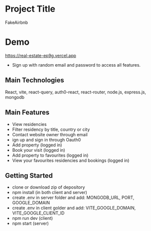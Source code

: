 # Project Title

FakeAirbnb

# Demo

https://real-estate-ep9g.vercel.app

- Sign up with random email and password to access all features.

## Main Technologies

React, vite, react-query, auth0-react, react-router, node.js, express.js, mongodb

## Main Features

- View residencies
- Filter residency by title, country or city
- Contact website owner through email
- ign up and sign in through Oauth0
- Add property (logged in)
- Book your visit (logged in)
- Add property to favourites (logged in)
- View your favourites residencies and bookings (logged in)

## Getting Started

- clone or download zip of depository
- npm install (in both client and server)
- create .env in server folder and add: MONGODB_URL, PORT, GOOGLE_DOMAIN
- create .env in client golder and add: VITE_GOOGLE_DOMAIN, VITE_GOOGLE_CLIENT_ID
- npm run dev (client)
- npm start (server)
